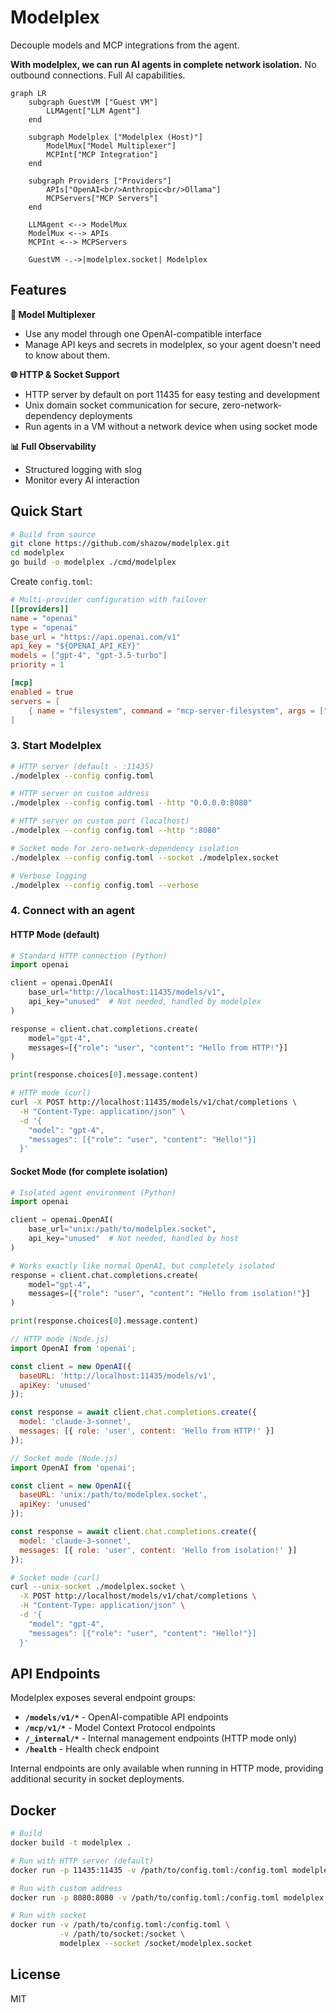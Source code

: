 # Modelplex

Decouple models and MCP integrations from the agent.

**With modelplex, we can run AI agents in complete network isolation.** No outbound connections. Full AI capabilities.

```mermaid
graph LR
    subgraph GuestVM ["Guest VM"]
        LLMAgent["LLM Agent"]
    end
    
    subgraph Modelplex ["Modelplex (Host)"]
        ModelMux["Model Multiplexer"]
        MCPInt["MCP Integration"]
    end
    
    subgraph Providers ["Providers"]
        APIs["OpenAI<br/>Anthropic<br/>Ollama"]
        MCPServers["MCP Servers"]
    end
    
    LLMAgent <--> ModelMux
    ModelMux <--> APIs
    MCPInt <--> MCPServers
    
    GuestVM -.->|modelplex.socket| Modelplex
```

## Features

**🔀 Model Multiplexer**
- Use any model through one OpenAI-compatible interface
- Manage API keys and secrets in modelplex, so your agent doesn't need to know about them.

**🌐 HTTP & Socket Support**
- HTTP server by default on port 11435 for easy testing and development
- Unix domain socket communication for secure, zero-network-dependency deployments
- Run agents in a VM without a network device when using socket mode

**📊 Full Observability**
- Structured logging with slog
- Monitor every AI interaction

## Quick Start

```bash
# Build from source
git clone https://github.com/shazow/modelplex.git
cd modelplex
go build -o modelplex ./cmd/modelplex
```

Create `config.toml`:

```toml
# Multi-provider configuration with failover
[[providers]]
name = "openai"
type = "openai"
base_url = "https://api.openai.com/v1"
api_key = "${OPENAI_API_KEY}"
models = ["gpt-4", "gpt-3.5-turbo"]
priority = 1

[mcp]
enabled = true
servers = [
    { name = "filesystem", command = "mcp-server-filesystem", args = ["/workspace"] },
]
```

### 3. Start Modelplex

```bash
# HTTP server (default - :11435)
./modelplex --config config.toml

# HTTP server on custom address
./modelplex --config config.toml --http "0.0.0.0:8080"

# HTTP server on custom port (localhost)
./modelplex --config config.toml --http ":8080"

# Socket mode for zero-network-dependency isolation
./modelplex --config config.toml --socket ./modelplex.socket

# Verbose logging
./modelplex --config config.toml --verbose
```

### 4. Connect with an agent

#### HTTP Mode (default)

```python
# Standard HTTP connection (Python)
import openai

client = openai.OpenAI(
    base_url="http://localhost:11435/models/v1",
    api_key="unused"  # Not needed, handled by modelplex
)

response = client.chat.completions.create(
    model="gpt-4",
    messages=[{"role": "user", "content": "Hello from HTTP!"}]
)

print(response.choices[0].message.content)
```

```bash
# HTTP mode (curl)
curl -X POST http://localhost:11435/models/v1/chat/completions \
  -H "Content-Type: application/json" \
  -d '{
    "model": "gpt-4",
    "messages": [{"role": "user", "content": "Hello!"}]
  }'
```

#### Socket Mode (for complete isolation)

```python
# Isolated agent environment (Python)
import openai

client = openai.OpenAI(
    base_url="unix:/path/to/modelplex.socket",
    api_key="unused"  # Not needed, handled by host
)

# Works exactly like normal OpenAI, but completely isolated
response = client.chat.completions.create(
    model="gpt-4",
    messages=[{"role": "user", "content": "Hello from isolation!"}]
)

print(response.choices[0].message.content)
```

```javascript
// HTTP mode (Node.js)
import OpenAI from 'openai';

const client = new OpenAI({
  baseURL: 'http://localhost:11435/models/v1',
  apiKey: 'unused'
});

const response = await client.chat.completions.create({
  model: 'claude-3-sonnet',
  messages: [{ role: 'user', content: 'Hello from HTTP!' }]
});
```

```javascript
// Socket mode (Node.js)
import OpenAI from 'openai';

const client = new OpenAI({
  baseURL: 'unix:/path/to/modelplex.socket',
  apiKey: 'unused'
});

const response = await client.chat.completions.create({
  model: 'claude-3-sonnet',
  messages: [{ role: 'user', content: 'Hello from isolation!' }]
});
```

```bash
# Socket mode (curl)
curl --unix-socket ./modelplex.socket \
  -X POST http://localhost/models/v1/chat/completions \
  -H "Content-Type: application/json" \
  -d '{
    "model": "gpt-4",
    "messages": [{"role": "user", "content": "Hello!"}]
  }'
```

## API Endpoints

Modelplex exposes several endpoint groups:

- **`/models/v1/*`** - OpenAI-compatible API endpoints
- **`/mcp/v1/*`** - Model Context Protocol endpoints
- **`/_internal/*`** - Internal management endpoints (HTTP mode only)
- **`/health`** - Health check endpoint

Internal endpoints are only available when running in HTTP mode, providing additional security in socket deployments.


## Docker

```bash
# Build
docker build -t modelplex .

# Run with HTTP server (default)
docker run -p 11435:11435 -v /path/to/config.toml:/config.toml modelplex

# Run with custom address
docker run -p 8080:8080 -v /path/to/config.toml:/config.toml modelplex --http ":8080"

# Run with socket
docker run -v /path/to/config.toml:/config.toml \
           -v /path/to/socket:/socket \
           modelplex --socket /socket/modelplex.socket
```

## License

MIT
